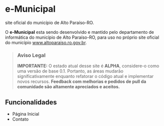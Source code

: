# e-Municipal

site oficial do município de Alto Paraíso-RO. 

O **e-Municipal** esta sendo desenvolvido e mantido pelo departamento de informática do município de Alto Paraíso-RO, para uso no próprio site oficial do município <a href='http://www.altoparaiso.ro.gov.br'>www.altoparaiso.ro.gov.br</a>.

> ### Aviso Legal
> **IMPORTANTE:** O estado atual desse site é **ALPHA**, considere-o como uma versão de base 0.1. Portanto, as áreas mudarão significativamente enquanto refatorar o código atual e implementar novos recursos. **Feedback com melhorias e pedidos de pull da comunidade são altamente apreciados e aceitos.**




## Funcionalidades

- Página Inicial
- Contato
